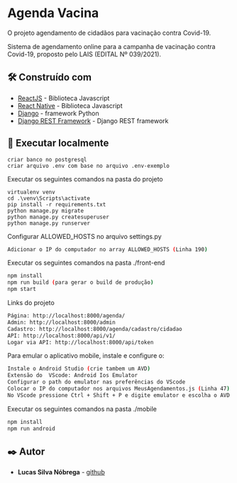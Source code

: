 # Agenda Vacina

O projeto agendamento de cidadãos para vacinação contra Covid-19.

Sistema de agendamento online para a campanha de vacinação contra Covid-19, proposto pelo LAIS (EDITAL Nº 039/2021).
## 🛠️ Construído com

* [ReactJS](https://pt-br.reactjs.org/) - Biblioteca Javascript
* [React Native](https://reactnative.dev/) - Biblioteca Javascript
* [Django](https://www.djangoproject.com/) - framework Python
* [Django REST Framework](https://www.django-rest-framework.org/) - Django REST framework


## 🚀 Executar localmente
```
criar banco no postgresql 
criar arquivo .env com base no arquivo .env-exemplo
```

Executar os seguintes comandos na pasta do projeto
```
virtualenv venv
cd .\venv\Scripts\activate
pip install -r requirements.txt
python manage.py migrate
python manage.py createsuperuser
python manage.py runserver
```
Configurar ALLOWED_HOSTS no arquivo settings.py
```sh 
Adicionar o IP do computador no array ALLOWED_HOSTS (Linha 190)
```

Executar os seguintes comandos na pasta ./front-end
```sh 
npm install
npm run build (para gerar o build de produção)
npm start
```

Links do projeto
```sh 
Página: http://localhost:8000/agenda/
Admin: http://localhost:8000/admin
Cadastro: http://localhost:8000/agenda/cadastro/cidadao
API: http://localhost:8000/api/v1/
Logar via API: http://localhost:8000/api/token
```


Para emular o aplicativo mobile, instale e configure o:
```sh 
Instale o Android Studio (crie tambem um AVD)
Extensão do  VScode: Android Ios Emulator
Configurar o path do emulator nas preferências do VScode
Colocar o IP do computador nos arquivos MeusAgendamentos.js (Linha 47) login.js (Linha 35)
No VScode pressione Ctrl + Shift + P e digite emulator e escolha o AVD criado
```

Executar os seguintes comandos na pasta ./mobile
```sh 
npm install
npm run android
```


## ✒️ Autor

* **Lucas Silva Nóbrega** - [github](https://github.com/lucas-nobrega)